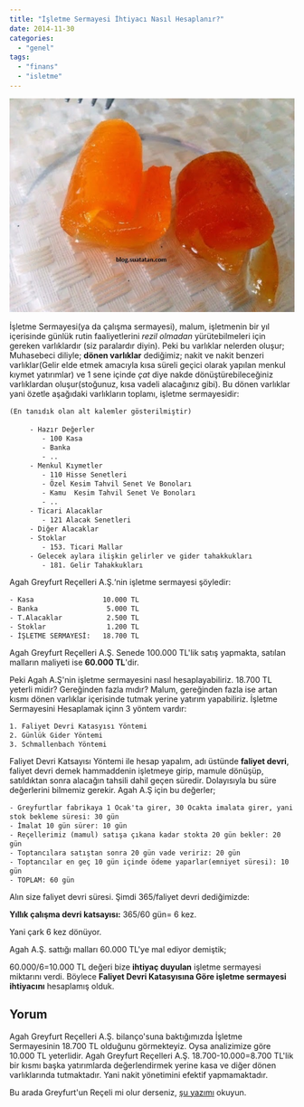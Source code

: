 ```yaml
---
title: "İşletme Sermayesi İhtiyacı Nasıl Hesaplanır?"
date: 2014-11-30
categories: 
  - "genel"
tags: 
  - "finans"
  - "isletme"
---
```


![Greyfurt Reçeli](/images/b2c71-6.jpg)

İşletme Sermayesi(ya da çalışma sermayesi), malum, işletmenin bir yıl içerisinde günlük rutin faaliyetlerini _rezil olmadan_ yürütebilmeleri için gereken varlıklardır (siz paralardır diyin). Peki bu varlıklar nelerden oluşur; Muhasebeci diliyle; **dönen varlıklar** dediğimiz; nakit ve nakit benzeri varlıklar(Gelir elde etmek amacıyla kısa süreli geçici olarak yapılan menkul kıymet yatırımlar) ve 1 sene içinde _çat_ diye nakde dönüştürebileceğiniz varlıklardan oluşur(stoğunuz, kısa vadeli alacağınız gibi). Bu dönen varlıklar yani özetle aşağıdaki varlıkların toplamı, işletme sermayesidir:

```
(En tanıdık olan alt kalemler gösterilmiştir)

     - Hazır Değerler
        - 100 Kasa 
        - Banka
        - ..
     - Menkul Kıymetler
        - 110 Hisse Senetleri
        - Özel Kesim Tahvil Senet Ve Bonoları
        - Kamu  Kesim Tahvil Senet Ve Bonoları
        - ..
     - Ticari Alacaklar
        - 121 Alacak Senetleri
     - Diğer Alacaklar
     - Stoklar
        - 153. Ticari Mallar
     - Gelecek aylara ilişkin gelirler ve gider tahakkukları
        - 181. Gelir Tahakkukları
```

Agah Greyfurt Reçelleri A.Ş.‘nin işletme sermayesi şöyledir:

```
- Kasa                 10.000 TL
- Banka                 5.000 TL
- T.Alacaklar           2.500 TL
- Stoklar               1.200 TL
- İŞLETME SERMAYESİ:   18.700 TL
```

Agah Greyfurt Reçelleri A.Ş. Senede 100.000 TL'lik satış yapmakta, satılan malların maliyeti ise **60.000 TL**'dir.

Peki Agah A.Ş'nin işletme sermayesini nasıl hesaplayabiliriz. 18.700 TL yeterli midir? Gereğinden fazla mıdır? Malum, gereğinden fazla ise artan kısmı dönen varlıklar içerisinde tutmak yerine yatırım yapabiliriz. İşletme Sermayesini Hesaplamak içinn 3 yöntem vardır:

```
1. Faliyet Devri Katasyısı Yöntemi
2. Günlük Gider Yöntemi
3. Schmallenbach Yöntemi
```

Faliyet Devri Katsayısı Yöntemi ile hesap yapalım, adı üstünde **faliyet devri**, faliyet devri demek hammaddenin işletmeye girip, mamule dönüşüp, satıldıktan sonra alacağın tahsili dahil geçen süredir. Dolayısıyla bu süre değerlerini bilmemiz gerekir. Agah A.Ş için bu değerler;

```
- Greyfurtlar fabrikaya 1 Ocak'ta girer, 30 Ocakta imalata girer, yani stok bekleme süresi: 30 gün
- İmalat 10 gün sürer: 10 gün
- Reçellerimiz (mamul) satışa çıkana kadar stokta 20 gün bekler: 20 gün
- Toptancılara satıştan sonra 20 gün vade veririz: 20 gün
- Toptancılar en geç 10 gün içinde ödeme yaparlar(emniyet süresi): 10 gün
- TOPLAM: 60 gün
```

Alın size faliyet devri süresi. Şimdi 365/faliyet devri dediğimizde:

**Yıllık çalışma devri katsayısı:** 365/60 gün= 6 kez.

Yani çark 6 kez dönüyor.

Agah A.Ş. sattığı malları 60.000 TL'ye mal ediyor demiştik;

60.000/6=10.000 TL değeri bize **ihtiyaç duyulan** işletme sermayesi miktarını verdi. Böylece **Faliyet Devri Katasyısına Göre işletme sermayesi ihtiyacını** hesaplamış olduk.

## Yorum

Agah Greyfurt Reçelleri A.Ş. bilanço'suna baktığımızda İşletme Sermayesinin 18.700 TL olduğunu görmekteyiz. Oysa analizimize göre 10.000 TL yeterlidir. Agah Greyfurt Reçelleri A.Ş. 18.700-10.000=8.700 TL'lik bir kısmı başka yatırımlarda değerlendirmek yerine kasa ve diğer dönen varlıklarında tutmaktadır. Yani nakit yönetimini efektif yapmamaktadır.

Bu arada Greyfurt'un Reçeli mi olur derseniz, [şu yazımı](http://blog.suatatan.com/post/101746811285/greyfurt-receli-tarifi-van-usulu) okuyun.
